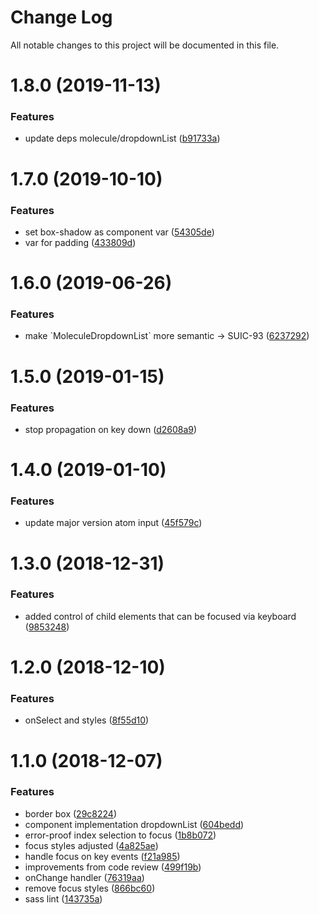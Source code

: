 # Change Log

All notable changes to this project will be documented in this file.

<a name="1.8.0"></a>
# 1.8.0 (2019-11-13)


### Features

* update deps molecule/dropdownList ([b91733a](https://github.com/SUI-Components/sui-components/commit/b91733a))



<a name="1.7.0"></a>
# 1.7.0 (2019-10-10)


### Features

* set box-shadow as component var ([54305de](https://github.com/SUI-Components/sui-components/commit/54305de))
* var for padding ([433809d](https://github.com/SUI-Components/sui-components/commit/433809d))



<a name="1.6.0"></a>
# 1.6.0 (2019-06-26)


### Features

* make \`MoleculeDropdownList\` more semantic → SUIC-93 ([6237292](https://github.com/SUI-Components/sui-components/commit/6237292))



<a name="1.5.0"></a>
# 1.5.0 (2019-01-15)


### Features

* stop propagation on key down ([d2608a9](https://github.com/SUI-Components/sui-components/commit/d2608a9))



<a name="1.4.0"></a>
# 1.4.0 (2019-01-10)


### Features

* update major version atom input ([45f579c](https://github.com/SUI-Components/sui-components/commit/45f579c))



<a name="1.3.0"></a>
# 1.3.0 (2018-12-31)


### Features

* added control of child elements that can be focused via keyboard ([9853248](https://github.com/SUI-Components/sui-components/commit/9853248))



<a name="1.2.0"></a>
# 1.2.0 (2018-12-10)


### Features

* onSelect and styles ([8f55d10](https://github.com/SUI-Components/sui-components/commit/8f55d10))



<a name="1.1.0"></a>
# 1.1.0 (2018-12-07)


### Features

* border box ([29c8224](https://github.com/SUI-Components/sui-components/commit/29c8224))
* component implementation dropdownList ([604bedd](https://github.com/SUI-Components/sui-components/commit/604bedd))
* error-proof index selection to focus ([1b8b072](https://github.com/SUI-Components/sui-components/commit/1b8b072))
* focus styles adjusted ([4a825ae](https://github.com/SUI-Components/sui-components/commit/4a825ae))
* handle focus on key events ([f21a985](https://github.com/SUI-Components/sui-components/commit/f21a985))
* improvements from code review ([499f19b](https://github.com/SUI-Components/sui-components/commit/499f19b))
* onChange handler ([76319aa](https://github.com/SUI-Components/sui-components/commit/76319aa))
* remove focus styles ([866bc60](https://github.com/SUI-Components/sui-components/commit/866bc60))
* sass lint ([143735a](https://github.com/SUI-Components/sui-components/commit/143735a))



